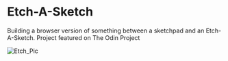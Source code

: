 # Etch-A-Sketch
Building a browser version of something between a sketchpad and an Etch-A-Sketch. Project featured on The Odin Project



![Etch_Pic](https://user-images.githubusercontent.com/108318629/213906405-69976c0f-e6be-4c97-aaf4-adccbf87573c.jpg)
